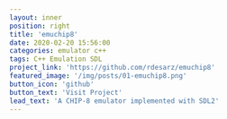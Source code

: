 ```yaml
---
layout: inner
position: right
title: 'emuchip8'
date: 2020-02-20 15:56:00
categories: emulator c++ 
tags: C++ Emulation SDL
project_link: 'https://github.com/rdesarz/emuchip8'
featured_image: '/img/posts/01-emuchip8.png'
button_icon: 'github'
button_text: 'Visit Project'
lead_text: 'A CHIP-8 emulator implemented with SDL2'
---
```

